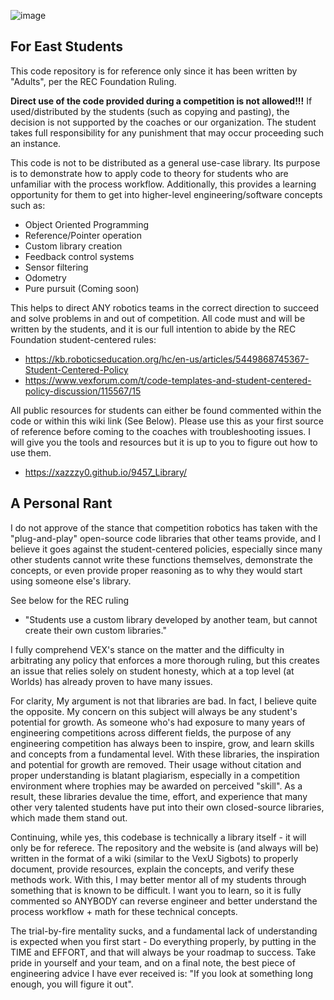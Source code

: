 ![image](https://github.com/user-attachments/assets/d1efa1b0-7bf6-4df5-b4d3-a61da0be6b11)

## For East Students

This code repository is for reference only since it has been written by "Adults", per the REC Foundation Ruling.

**Direct use of the code provided during a competition is not allowed!!!** If used/distributed by the students (such as copying and pasting),
the decision is not supported by the coaches or our organization. The student takes full responsibility for any punishment that may occur 
proceeding such an instance.

This code is not to be distributed as a general use-case library. Its purpose is to demonstrate how to apply code to theory for students who are
unfamiliar with the process workflow. Additionally, this provides a learning opportunity for them to get into higher-level engineering/software concepts such as:
 - Object Oriented Programming
 - Reference/Pointer operation
 - Custom library creation
 - Feedback control systems
 - Sensor filtering
 - Odometry
 - Pure pursuit (Coming soon)

This helps to direct ANY robotics teams in the correct direction to succeed and solve problems in and 
out of competition. All code must and will be written by the students, and it is our full intention to abide
by the REC Foundation student-centered rules: 

 - https://kb.roboticseducation.org/hc/en-us/articles/5449868745367-Student-Centered-Policy 
 - https://www.vexforum.com/t/code-templates-and-student-centered-policy-discussion/115567/15

All public resources for students can either be found commented within the code or within this wiki link (See Below). Please use
this as your first source of reference before coming to the coaches with troubleshooting issues. I will give you the tools and resources
but it is up to you to figure out how to use them.
- https://xazzzy0.github.io/9457_Library/
 

## A Personal Rant  

I do not approve of the stance that competition robotics has taken with the "plug-and-play"  open-source code libraries that other teams provide, and I believe it goes against the student-centered policies, especially since many other students 
cannot write these functions themselves, demonstrate the concepts, or even provide proper reasoning as to why they would start using someone else's library.

See below for the REC ruling 
- "Students use a custom library developed by another team, but cannot create their own custom libraries." 

I fully comprehend VEX's stance on the matter and the difficulty in arbitrating any policy that enforces a more thorough ruling, but this creates an issue that relies solely on student honesty, which at a top level (at Worlds) has already 
proven to have many issues. 

For clarity, My argument is not that libraries are bad. In fact, I believe quite the opposite. My concern on this subject will always be any student's potential for growth. As someone who's had exposure to many years of engineering competitions across different fields, 
the purpose of any engineering competition has always been to inspire, grow, and learn skills and concepts from a fundamental level. With these libraries, the inspiration and potential for growth are removed. Their usage without citation and proper understanding is blatant plagiarism, especially in a competition environment where trophies may be awarded on perceived "skill".  As a result, these libraries devalue the time, effort, and experience that many 
other very talented students have put into their own closed-source libraries, which made them stand out. 

Continuing, while yes, this codebase is technically a library itself - it will only be for referece. The repository and the website is (and always will be) written in the format of a wiki (similar to the VexU Sigbots) to properly document, provide resources, 
explain the concepts, and verify these methods work. With this, I may better mentor all of my students through something that is known to be difficult. I want you to learn, so it is fully commented so ANYBODY can reverse engineer and better understand the process workflow + math for these technical concepts.

The trial-by-fire mentality sucks, and a fundamental lack of understanding is expected when you first start - Do everything properly, by putting in the TIME and EFFORT, and that will always be your roadmap to success.
Take pride in yourself and your team, and on a final note, the best piece of engineering advice I have ever received is: "If you look at something long enough, you will figure it out".
